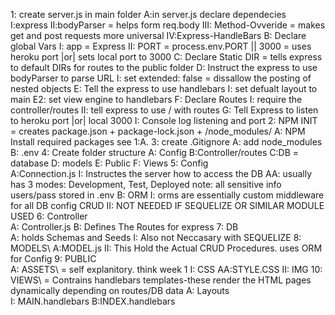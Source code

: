 1: create server.js in main folder
    A:in server.js declare dependecies
        I:express
        II:bodyParser = helps form req.body
        III: Method-Ovveride = makes get and post requests more             universal
        IV:Express-HandleBars
    B: Declare global Vars
        I: app = Express
        II: PORT = process.env.PORT || 3000 = uses heroku port |or|         sets local port to 3000
    C: Declare Static DIR = tells express to default DIRs for routes      to the public folder
    D: Instruct the express to use bodyParser to parse URL
        I: set extended: false = dissallow the posting of nested          objects
    E: Tell the express to use handlebars 
        I: set defualt layout to main
    E2: set view engine to handlebars
    F: Declare Routes
        I: require the controller/routes
        II: tell express to use / with routes
    G: Tell Express to listen to heroku port |or| local 3000
        I: Console log listening and port
2: NPM INIT = creates package.json + package-lock.json + /node_modules/
    A: NPM Install required packages see 1:A.
3: create .Gitignore
    A: add node_modules
    B: .env
4: Create folder structure
    A: Config
    B:Controller/routes
    C:DB = database
    D: models
    E: Public
    F: Views
5: Config\
    A:Connection.js
        I: Instructes the server how to access the DB
            AA: usually has 3 modes: Development, Test,     Deployed
                note: all sensitive info users/pass stored in .env
    B: ORM
        I: orms are essentially custom middleware for all DB config CRUD
        II: NOT NEEDED IF SEQUELIZE OR SIMILAR MODULE USED
6: Controller\
    A: Controller.js
    B: Defines The Routes for express
7: DB\
    A: holds Schemas and Seeds
        I: Also not Neccasary with SEQUELIZE
8: MODELS\ 
    A:MODEL.js
        II: This Hold the Actual CRUD Procedures. uses ORM for Config
9: PUBLIC\
    A: ASSETS\ = self explanitory. think week 1
        I: CSS
            AA:STYLE.CSS
        II: IMG
10: VIEWS\ = Contrains handlebars templates-these render the HTML pages dynamically depending on routes/DB data
    A: Layouts\
        I: MAIN.handlebars
    B:INDEX.handlebars
    
